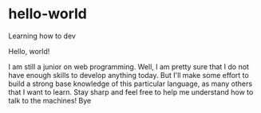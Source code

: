 # hello-world
Learning how to dev

Hello, world!

I am still a junior on web programming. Well, I am pretty sure that I do not have enough skills to develop anything today. But I'll make some effort to build a strong base knowledge of this particular language, as many others that I want to learn. Stay sharp and feel free to help me understand how to talk to the machines! Bye
